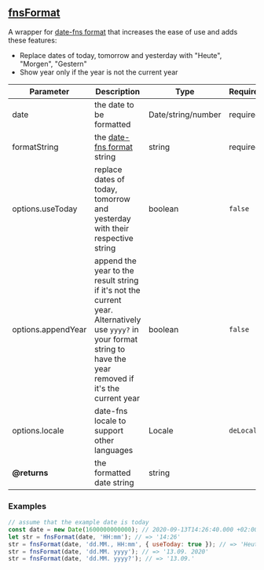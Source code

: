 ## [fnsFormat](src/functions/timeHelper/fnsFormat.ts)
A wrapper for [date-fns format](https://date-fns.org/v2.17.0/docs/format) that increases the ease of use and adds these features:
* Replace dates of today, tomorrow and yesterday with "Heute", "Morgen", "Gestern"
* Show year only if the year is not the current year

| Parameter | Description | Type | Required/Default |
|------|-------------|------|------------------|
| date | the date to be formatted | Date/string/number | required |
| formatString | the [date-fns format](https://date-fns.org/v2.17.0/docs/format) string | string | required |
| options.useToday | replace dates of today, tomorrow and yesterday with their respective string | boolean | `false` |
| options.appendYear | append the year to the result string if it's not the current year. Alternatively use `yyyy?` in your format string to have the year removed if it's the current year | boolean | `false` |
| options.locale | date-fns locale to support other languages | Locale | `deLocale` |
| **@returns** | the formatted date string | string |

### Examples
```javascript
// assume that the example date is today
const date = new Date(1600000000000); // 2020-09-13T14:26:40.000 +02:00
let str = fnsFormat(date, 'HH:mm'); // => '14:26'
str = fnsFormat(date, 'dd.MM., HH:mm', { useToday: true }); // => 'Heute, 14:26'
str = fnsFormat(date, 'dd.MM. yyyy'); // => '13.09. 2020'
str = fnsFormat(date, 'dd.MM. yyyy?'); // => '13.09.'
```
